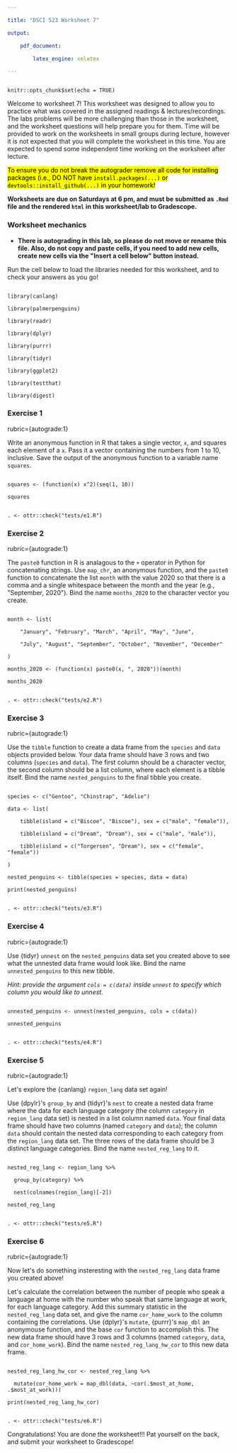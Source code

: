 ```yaml
---

title: "DSCI 523 Worksheet 7"

output: 

    pdf_document:

        latex_engine: xelatex

---
```


```{r setup, include=FALSE}

knitr::opts_chunk$set(echo = TRUE)

```

Welcome to worksheet 7! This worksheet was designed to allow you to practice what was covered in the assigned readings & lectures/recordings. The labs problems will be more challenging than those in the worksheet, and the worksheet questions will help prepare you for them. Time will be provided to work on the worksheets in small groups during lecture, however it is not expected that you will complete the worksheet in this time. You are expected to spend some independent time working on the worksheet after lecture.

<mark>To ensure you do not break the autograder remove all code for installing packages (i.e., DO NOT have `install.packages(...)` or `devtools::install_github(...)` in your homework!</mark>

**Worksheets are due on Saturdays at 6 pm, and must be submitted as `.Rmd` file and the rendered `html` in this worksheet/lab to Gradescope.**

### Worksheet mechanics

-   **There is autograding in this lab, so please do not move or rename this file. Also, do not copy and paste cells, if you need to add new cells, create new cells via the "Insert a cell below" button instead.**

Run the cell below to load the libraries needed for this worksheet, and to check your answers as you go!

```{r}

library(canlang)

library(palmerpenguins)

library(readr)

library(dplyr)

library(purrr)

library(tidyr)

library(ggplot2)

library(testthat)

library(digest)

```

### Exercise 1

rubric={autograde:1}

Write an anonymous function in R that takes a single vector, `x`, and squares each element of a `x`. Pass it a vector containing the numbers from 1 to 10, inclusive. Save the output of the anonymous function to a variable name `squares`.

```{r}

squares <- (function(x) x^2)(seq(1, 10))

squares

```

```{r}

. <- ottr::check("tests/e1.R")

```

### Exercise 2

rubric={autograde:1}

The `paste0` function in R is analagous to the `+` operator in Python for concatenating strings. Use `map_chr`, an anonymous function, and the `paste0` function to concatenate the list `month` with the value 2020 so that there is a comma and a single whitespace between the month and the year (e.g., "September, 2020"). Bind the name `months_2020` to the character vector you create.

```{r}

month <- list(

    "January", "February", "March", "April", "May", "June",

    "July", "August", "September", "October", "November", "December"

)

months_2020 <- (function(x) paste0(x, ", 2020"))(month)

months_2020

```

```{r}

. <- ottr::check("tests/e2.R")

```

### Exercise 3

rubric={autograde:1}

Use the `tibble` function to create a data frame from the `species` and `data` objects provided below. Your data frame should have 3 rows and two columns (`species` and `data`). The first column should be a character vector, the second column should be a list column, where each element is a tibble itself. Bind the name `nested_penguins` to the final tibble you create.

```{r}

species <- c("Gentoo", "Chinstrap", "Adelie")

data <- list(

    tibble(island = c("Biscoe", "Biscoe"), sex = c("male", "female")),

    tibble(island = c("Dream", "Dream"), sex = c("male", "male")),

    tibble(island = c("Torgersen", "Dream"), sex = c("female", "female"))

)

nested_penguins <- tibble(species = species, data = data)

print(nested_penguins)

```

```{r}

. <- ottr::check("tests/e3.R")

```

### Exercise 4

rubric={autograde:1}

Use {tidyr} `unnest` on the `nested_penguins` data set you created above to see what the unnested data frame would look like. Bind the name `unnested_penguins` to this new tibble.

*Hint: provide the argument `cols = c(data)` inside `unnest` to specify which column you would like to unnest.*

```{r}

unnested_penguins <- unnest(nested_penguins, cols = c(data))

unnested_penguins

```

```{r}

. <- ottr::check("tests/e4.R")

```

### Exercise 5

rubric={autograde:1}

Let's explore the {canlang} `region_lang` data set again! 

Use {dpylr}'s `group_by` and {tidyr}'s `nest` to create a nested data frame where the data for each language category (the column `category` in `region_lang` data set) is nested in a list column named `data`. Your final data frame should have two columns (named `category` and `data`); the column `data` should contain the nested data corresponding to each category from the `region_lang` data set. The three rows of the data frame should be 3 distinct language categories. Bind the name `nested_reg_lang` to it.

```{r}

nested_reg_lang <- region_lang %>%

  group_by(category) %>%

  nest(colnames(region_lang)[-2])

nested_reg_lang

```

```{r}

. <- ottr::check("tests/e5.R")

```

### Exercise 6

rubric={autograde:1}

Now let's do something insteresting with the `nested_reg_lang` data frame you created above!

Let's calculate the correlation between the number of people who speak a language at home with the number who speak that same language at work, for each language category. Add this summary statistic in the `nested_reg_lang` data set, and give the name `cor_home_work` to the column containing the correlations. Use {dplyr}'s `mutate`, {purrr}'s `map_dbl` an anonymouse function, and the base `cor` function to accomplish this. The new data frame should have 3 rows and 3 columns (named `category`, `data`, and `cor_home_work`). Bind the name `nested_reg_lang_hw_cor` to this new data frame.

```{r}

nested_reg_lang_hw_cor <- nested_reg_lang %>%

  mutate(cor_home_work = map_dbl(data, ~cor(.$most_at_home, .$most_at_work)))

print(nested_reg_lang_hw_cor)

```

```{r}

. <- ottr::check("tests/e6.R")

```

Congratulations! You are done the worksheet!!! Pat yourself on the back, and submit your worksheet to Gradescope!